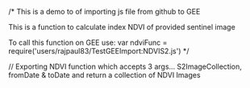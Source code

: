 /* This is a demo to of importing js file from github to GEE

 This is a function to calculate index NDVI of provided sentinel image

 To call this function on GEE use:
 var ndviFunc = require('users/rajpaul83/TestGEEImport:NDVIS2.js')
*/


// Exporting NDVI function which accepts 3 args... S2ImageCollection, fromDate & toDate and return a collection of NDVI Images 
